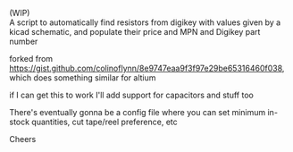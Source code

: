 (WIP)  
A script to automatically find resistors from digikey with values given by a kicad schematic, and populate their price and MPN and Digikey part number

forked from https://gist.github.com/colinoflynn/8e9747eaa9f3f97e29be65316460f038, which does something similar for altium

if I can get this to work I'll add support for capacitors and stuff too

There's eventually gonna be a config file where you can set minimum in-stock quantities, cut tape/reel preference, etc

Cheers
